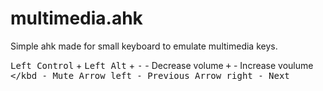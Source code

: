 # multimedia.ahk
Simple ahk made for small keyboard to emulate multimedia keys.


<kbd>Left Control</kbd> + <kbd>Left Alt</kbd> + <kbd>-</kbd> - Decrease volume
                                                <kbd>+</kbd> - Increase voulume
                                                <kbd>\</kbd - Mute
                                                <kbd>Arrow left</kbd> - Previous
                                                <kbd>Arrow right</kbd> - Next
                                                

